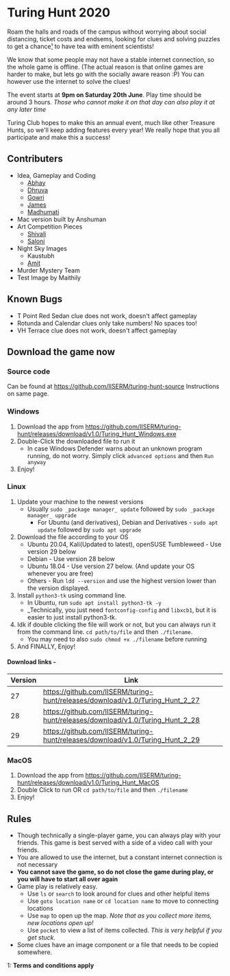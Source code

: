 # Turing Hunt 2020

Roam the halls and roads of the campus without worrying about social distancing, ticket costs and endsems, looking for clues and solving puzzles to get a chance[¹](#tc1) to have tea with eminent scientists!

We know that some people may not have a stable internet connection, so the whole game is offline. (The actual reason is that online games are harder to make, but lets go with the socially aware reason :P) You can however use the internet to solve the clues!

The event starts at **9pm on Saturday 20th June**. Play time should be around 3 hours.
_Those who cannot make it on that day can also play it at any later time_

Turing Club hopes to make this an annual event, much like other Treasure Hunts, so we'll keep adding features every year! We really hope that you all participate and make this a success!

## Contributers

- Idea, Gameplay and Coding
  - [Abhay](https://github.com/AbbyDabby246)
  - [Dhruva](https://dhruvasambrani.github.io)
  - [Gowri](https://github.com/gowrianil)
  - [James](https://github.com/james471)
  - [Madhumati](https://github.com/madhums511)
- Mac version built by Anshuman
- Art Competition Pieces
  - [Shivali](https://www.instagram.com/m0tifs_)
  - [Saloni](https://instagram.com/films_on_paper)
- Night Sky Images
  - Kaustubh
  - [Amit](https://www.instagram.com/amityogi.photography/)
- Murder Mystery Team
- Test Image by Maithily

## Known Bugs

- T Point Red Sedan clue does not work, doesn't affect gameplay
- Rotunda and Calendar clues only take numbers! No spaces too!
- VH Terrace clue does not work, doesn't affect gameplay

## Download the game now

### Source code 

Can be found at <https://github.com/IISERM/turing-hunt-source>
Instructions on same page.

### Windows

1. Download the app from <https://github.com/IISERM/turing-hunt/releases/download/v1.0/Turing_Hunt_Windows.exe>
2. Double-Click the downloaded file to run it
   - In case Windows Defender warns about an unknown program running, do not worry. Simply click `advanced options` and then `Run anyway`
3. Enjoy!

### Linux

1. Update your machine to the newest versions
   - Usually `sudo _package manager_ update` followed by `sudo _package manager_ upgrade`
      - For Ubuntu (and derivatives), Debian and Derivatives - `sudo apt update` followed by `sudo apt upgrade`
2. Download the file according to your OS
   - Ubuntu 20.04, Kali(Updated to latest), openSUSE Tumbleweed - Use version 29 below
   - Debian - Use version 28 below
   - Ubuntu 18.04 - Use version 27 below. (And update your OS whenever you are free)
   - Others - Run `ldd --version` and use the highest version lower than the version displayed.
3. Install `python3-tk` using command line.
   - In Ubuntu, run `sudo apt install python3-tk -y`
   - _Technically, you just need `fontconfig-config` and `libxcb1`, but it is easier to just install python3-tk.
4. Idk if double clicking the file will work or not, but you can always run it from the command line. `cd path/to/file` and then `./filename`.
   - You may need to also ```sudo chmod +x ./filename``` before running
5. And FINALLY, Enjoy!

#### Download links -

| Version | Link                                                                            |
| ------- | ------------------------------------------------------------------------------- |
| 27      | <https://github.com/IISERM/turing-hunt/releases/download/v1.0/Turing_Hunt_2_27> |
| 28      | <https://github.com/IISERM/turing-hunt/releases/download/v1.0/Turing_Hunt_2_28> |
| 29      | <https://github.com/IISERM/turing-hunt/releases/download/v1.0/Turing_Hunt_2_29> |

### MacOS

1. Download the app from <https://github.com/IISERM/turing-hunt/releases/download/v1.0/Turing_Hunt_MacOS>
2. Double Click to run OR `cd path/to/file` and then `./filename`
3. Enjoy!

## Rules

- Though technically a single-player game, you can always play with your friends. This game is best served with a side of a video call with your friends.
- You are allowed to use the internet, but a constant internet connection is not necessary
- **You cannot save the game, so do not close the game during play, or you will have to start all over again**
- Game play is relatively easy.
  - Use `ls` or `search` to look around for clues and other helpful items
  - Use `goto location name` or `cd location name` to move to connecting locations
  - Use `map` to open up the map. _Note that as you collect more items, new locations open up!_
  - Use `pocket` to view a list of items collected. _This is very helpful if you get stuck._
- Some clues have an image component or a file that needs to be copied somewhere.


<a id="tc1">1</a>: **Terms and conditions apply**
